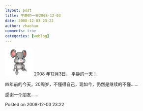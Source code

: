 ```yaml
---
layout: post
title: 平静的一天2008-12-03
date: 2008-12-03 23:22
author: zhaohao
comments: true
categories: [weblog]
---
```

<a href="/Resource/bluestardust.gif"><img src="/Resource/bluestardust.gif" alt="bluestardust" width="90" height="90" class="alignnone size-full wp-image-611" /></a>
2008 年12月3日， 平静的一天！

四年前的今天，20周岁，不懂得自己，现如今，仍然是继续的不懂……

感谢一个朋友……

Posted on 2008-12-03 23:22
